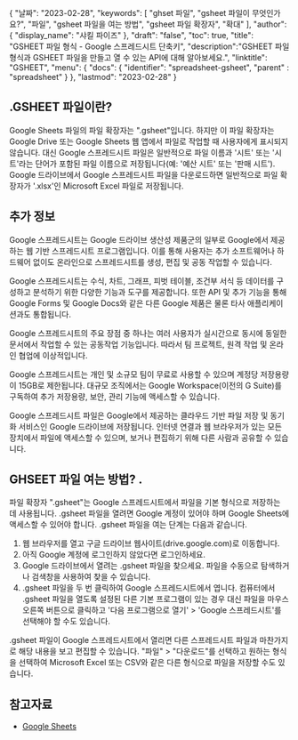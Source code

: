 {
"날짜": "2023-02-28",
  "keywords": [
"ghset 파일",
"gsheet 파일이 무엇인가요?",
"파일",
"gsheet 파일을 여는 방법",
"gsheet 파일 확장자",
"확대"
],
  "author": {
"display_name": "샤킬 파이즈"
},
"draft": "false",
"toc": true,
"title": "GSHEET 파일 형식 - Google 스프레드시트 단축키",
  "description":"GSHEET 파일 형식과 GSHEET 파일을 만들고 열 수 있는 API에 대해 알아보세요.",
"linktitle": "GSHEET",
  "menu": {
    "docs": {
      "identifier": "spreadsheet-gsheet",
"parent" : "spreadsheet"
}
},
"lastmod": "2023-02-28"
}

## .GSHEET 파일이란?

Google Sheets 파일의 파일 확장자는 ".gsheet"입니다. 하지만 이 파일 확장자는 Google Drive 또는 Google Sheets 웹 앱에서 파일로 작업할 때 사용자에게 표시되지 않습니다. 대신 Google 스프레드시트 파일은 일반적으로 파일 이름과 '시트' 또는 '시트'라는 단어가 포함된 파일 이름으로 저장됩니다(예: '예산 시트' 또는 '판매 시트'). Google 드라이브에서 Google 스프레드시트 파일을 다운로드하면 일반적으로 파일 확장자가 '.xlsx'인 Microsoft Excel 파일로 저장됩니다.

## 추가 정보

Google 스프레드시트는 Google 드라이브 생산성 제품군의 일부로 Google에서 제공하는 웹 기반 스프레드시트 프로그램입니다. 이를 통해 사용자는 추가 소프트웨어나 하드웨어 없이도 온라인으로 스프레드시트를 생성, 편집 및 공동 작업할 수 있습니다.

Google 스프레드시트는 수식, 차트, 그래프, 피벗 테이블, 조건부 서식 등 데이터를 구성하고 분석하기 위한 다양한 기능과 도구를 제공합니다. 또한 API 및 추가 기능을 통해 Google Forms 및 Google Docs와 같은 다른 Google 제품은 물론 타사 애플리케이션과도 통합됩니다.

Google 스프레드시트의 주요 장점 중 하나는 여러 사용자가 실시간으로 동시에 동일한 문서에서 작업할 수 있는 공동작업 기능입니다. 따라서 팀 프로젝트, 원격 작업 및 온라인 협업에 이상적입니다.

Google 스프레드시트는 개인 및 소규모 팀이 무료로 사용할 수 있으며 계정당 저장용량이 15GB로 제한됩니다. 대규모 조직에서는 Google Workspace(이전의 G Suite)를 구독하여 추가 저장용량, 보안, 관리 기능에 액세스할 수 있습니다.

Google 스프레드시트 파일은 Google에서 제공하는 클라우드 기반 파일 저장 및 동기화 서비스인 Google 드라이브에 저장됩니다. 인터넷 연결과 웹 브라우저가 있는 모든 장치에서 파일에 액세스할 수 있으며, 보거나 편집하기 위해 다른 사람과 공유할 수 있습니다.

## GHSEET 파일 여는 방법? .

파일 확장자 ".gsheet"는 Google 스프레드시트에서 파일을 기본 형식으로 저장하는 데 사용됩니다. .gsheet 파일을 열려면 Google 계정이 있어야 하며 Google Sheets에 액세스할 수 있어야 합니다. .gsheet 파일을 여는 단계는 다음과 같습니다.

1. 웹 브라우저를 열고 구글 드라이브 웹사이트(drive.google.com)로 이동합니다.
2. 아직 Google 계정에 로그인하지 않았다면 로그인하세요.
3. Google 드라이브에서 열려는 .gsheet 파일을 찾으세요. 파일을 수동으로 탐색하거나 검색창을 사용하여 찾을 수 있습니다.
4. .gsheet 파일을 두 번 클릭하여 Google 스프레드시트에서 엽니다. 컴퓨터에서 .gsheet 파일을 열도록 설정된 다른 기본 프로그램이 있는 경우 대신 파일을 마우스 오른쪽 버튼으로 클릭하고 '다음 프로그램으로 열기' > 'Google 스프레드시트'를 선택해야 할 수도 있습니다.

.gsheet 파일이 Google 스프레드시트에서 열리면 다른 스프레드시트 파일과 마찬가지로 해당 내용을 보고 편집할 수 있습니다. "파일" > "다운로드"를 선택하고 원하는 형식을 선택하여 Microsoft Excel 또는 CSV와 같은 다른 형식으로 파일을 저장할 수도 있습니다.

## 참고자료
* [Google Sheets](https://en.wikipedia.org/wiki/Google_Sheets)
